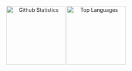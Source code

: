 <div align="center">
    <img height=160 src="https://github-readme-stats.vercel.app/api?username=domoberzin&show_icons=true&theme=tokyonight&border_radius=10" alt="Github Statistics" />
    <img height=160 src="https://github-readme-stats.vercel.app/api/top-langs/?username=domoberzin&hide=jupyter%20notebook&layout=compact&langs_count=10&theme=tokyonight&border_radius=10&size_weight=1.0&count_weight=0.0&" alt="Top Languages" />
</div>

